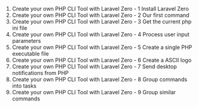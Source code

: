 01. Create your own PHP CLI Tool with Laravel Zero - 1 Install Laravel Zero
02. Create your own PHP CLI Tool with Laravel Zero - 2 Our first command
03. Create your own PHP CLI Tool with Laravel Zero - 3 Get the current php ini file
04. Create your own PHP CLI Tool with Laravel Zero - 4 Process user input parameters
05. Create your own PHP CLI Tool with Laravel Zero - 5 Create a single PHP executable file
06. Create your own PHP CLI Tool with Laravel Zero - 6 Create a ASCII logo
07. Create your own PHP CLI Tool with Laravel Zero - 7 Send desktop notifications from PHP
08. Create your own PHP CLI Tool with Laravel Zero - 8 Group commands into tasks
09. Create your own PHP CLI Tool with Laravel Zero - 9 Group similar commands